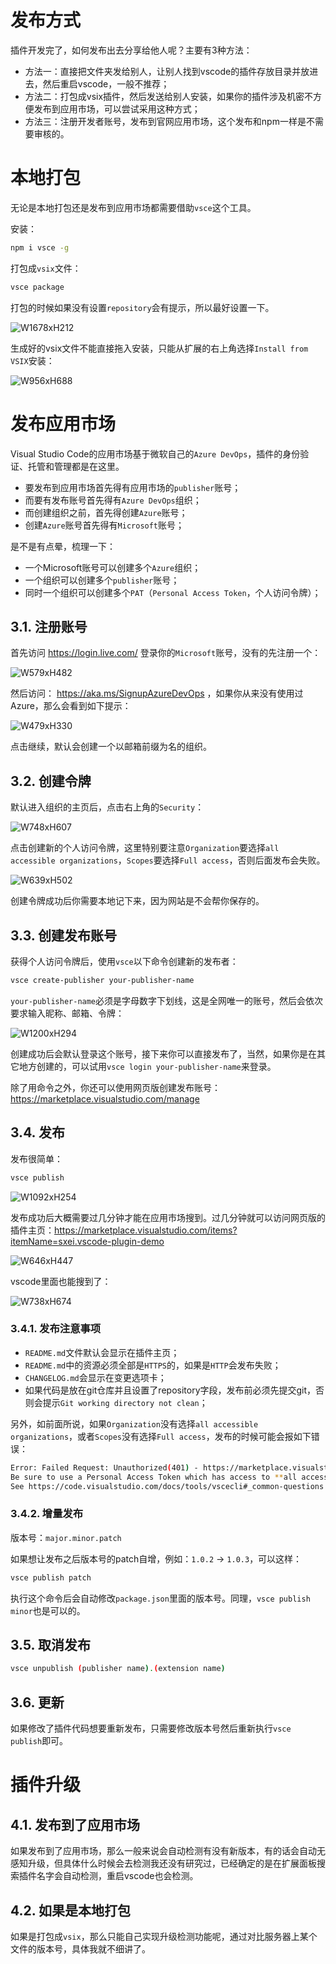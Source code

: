 # 发布方式

插件开发完了，如何发布出去分享给他人呢？主要有3种方法：

- 方法一：直接把文件夹发给别人，让别人找到vscode的插件存放目录并放进去，然后重启vscode，一般不推荐；
- 方法二：打包成vsix插件，然后发送给别人安装，如果你的插件涉及机密不方便发布到应用市场，可以尝试采用这种方式；
- 方法三：注册开发者账号，发布到官网应用市场，这个发布和npm一样是不需要审核的。

# 本地打包

无论是本地打包还是发布到应用市场都需要借助`vsce`这个工具。

安装：

```bash
npm i vsce -g
```

打包成`vsix`文件：

```bash
vsce package
```

打包的时候如果没有设置`repository`会有提示，所以最好设置一下。

![W1678xH212](http://image.haoji.me/201810/20181013_211058_449_1867.png)

生成好的vsix文件不能直接拖入安装，只能从扩展的右上角选择`Install from VSIX`安装：

![W956xH688](http://image.haoji.me/201810/20181013_211221_454_0291.png)

# 发布应用市场

Visual Studio Code的应用市场基于微软自己的`Azure DevOps`，插件的身份验证、托管和管理都是在这里。

- 要发布到应用市场首先得有应用市场的`publisher`账号；
- 而要有发布账号首先得有`Azure DevOps`组织；
- 而创建组织之前，首先得创建`Azure`账号；
- 创建`Azure`账号首先得有`Microsoft`账号；

是不是有点晕，梳理一下：

- 一个Microsoft账号可以创建多个`Azure`组织；
- 一个组织可以创建多个`publisher`账号；
- 同时一个组织可以创建多个`PAT`（`Personal Access Token`，个人访问令牌）；

## 3.1. 注册账号

首先访问 https://login.live.com/ 登录你的`Microsoft`账号，没有的先注册一个：

![W579xH482](http://image.haoji.me/201810/20181013_214258_739_0257.png)

然后访问： https://aka.ms/SignupAzureDevOps ，如果你从来没有使用过Azure，那么会看到如下提示：

![W479xH330](http://image.haoji.me/201810/20181013_214409_099_0799.png)

点击继续，默认会创建一个以邮箱前缀为名的组织。

## 3.2. 创建令牌

默认进入组织的主页后，点击右上角的`Security`：

![W748xH607](http://image.haoji.me/201810/20181013_214712_447_4540.png)

点击创建新的个人访问令牌，这里特别要注意`Organization`要选择`all accessible organizations`，`Scopes`要选择`Full access`，否则后面发布会失败。

![W639xH502](http://image.haoji.me/201810/20181013_215608_127_6001.png)

创建令牌成功后你需要本地记下来，因为网站是不会帮你保存的。

## 3.3. 创建发布账号

获得个人访问令牌后，使用`vsce`以下命令创建新的发布者：

```bash
vsce create-publisher your-publisher-name
```

`your-publisher-name`必须是字母数字下划线，这是全网唯一的账号，然后会依次要求输入昵称、邮箱、令牌：

![W1200xH294](http://image.haoji.me/201810/20181013_221104_009_6828.png)

创建成功后会默认登录这个账号，接下来你可以直接发布了，当然，如果你是在其它地方创建的，可以试用`vsce login your-publisher-name`来登录。

除了用命令之外，你还可以使用网页版创建发布账号：https://marketplace.visualstudio.com/manage

## 3.4. 发布

发布很简单：

```bash
vsce publish
```

![W1092xH254](http://image.haoji.me/201810/20181013_221636_405_8062.png)

发布成功后大概需要过几分钟才能在应用市场搜到。过几分钟就可以访问网页版的插件主页：https://marketplace.visualstudio.com/items?itemName=sxei.vscode-plugin-demo

![W646xH447](http://image.haoji.me/201810/20181013_221942_272_1738.png)

vscode里面也能搜到了：

![W738xH674](http://image.haoji.me/201810/20181013_222332_214_5966.png)

### 3.4.1. 发布注意事项

- `README.md`文件默认会显示在插件主页；
- `README.md`中的资源必须全部是`HTTPS`的，如果是`HTTP`会发布失败；
- `CHANGELOG.md`会显示在变更选项卡；
- 如果代码是放在git仓库并且设置了repository字段，发布前必须先提交git，否则会提示`Git working directory not clean`；

另外，如前面所说，如果`Organization`没有选择`all accessible organizations`，或者`Scopes`没有选择`Full access`，发布的时候可能会报如下错误：

```bash
Error: Failed Request: Unauthorized(401) - https://marketplace.visualstudio.com/_apis/gallery
Be sure to use a Personal Access Token which has access to **all accessible accounts**.
See https://code.visualstudio.com/docs/tools/vscecli#_common-questions for more information.
```

### 3.4.2. 增量发布

版本号：`major.minor.patch`

如果想让发布之后版本号的patch自增，例如：`1.0.2` -> `1.0.3`，可以这样：

```bash
vsce publish patch
```

执行这个命令后会自动修改`package.json`里面的版本号。同理，`vsce publish minor`也是可以的。

## 3.5. 取消发布

```bash
vsce unpublish (publisher name).(extension name)
```

## 3.6. 更新

如果修改了插件代码想要重新发布，只需要修改版本号然后重新执行`vsce publish`即可。

# 插件升级

## 4.1. 发布到了应用市场

如果发布到了应用市场，那么一般来说会自动检测有没有新版本，有的话会自动无感知升级，但具体什么时候会去检测我还没有研究过，已经确定的是在扩展面板搜索插件名字会自动检测，重启vscode也会检测。

## 4.2. 如果是本地打包

如果是打包成`vsix`，那么只能自己实现升级检测功能呢，通过对比服务器上某个文件的版本号，具体我就不细讲了。